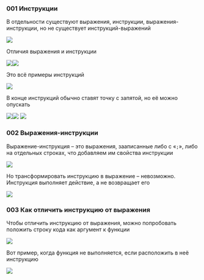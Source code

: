 
### 001 Инструкции

В отдельности существуют выражения, инструкции, выражения-инструкции, но не существует инструкций-выражений

![](_png/651474f24f818035fb4df36e216bfdff.png)

Отличия выражения и инструкции

![](_png/7b16a611778ac2f9414376d0603ea317.png)![](_png/c5e490ea82bbaae0b7bca48c9abc12b0.png)

Это всё примеры инструкций

![](_png/331884f4b8e8910cb7abeead78ae9681.png)

В конце инструкций обычно ставят точку с запятой, но её можно опускать

![](_png/b95e9655d273f274389eb81ba9d7598d.png)![](_png/bc6f647f07aba27ab43936de498585d6.png)
![](_png/d8814132fb62be31f4bb9e6f15f2c4d9.png)

### 002 Выражения-инструкции

Выражение-инструкция – это выражения, зааписанные либо с «`;`», либо на отдельных строках, что добавляем им свойства инструкции

![](_png/14ab3140a77d29c415e7f379bf85cd55.png)

Но трансформировать инструкцию в выражение – невозможно. Инструкция выполняет действие, а не возвращает его

![](_png/018202b7280929807a58958d8d60d177.png)

### 003 Как отличить инструкцию от выражения

Чтобы отличить инструкцию от выражения, можно попробовать положить строку кода как аргумент к функции

![](_png/661d765995e5c1e9e681f5cf9552811b.png)

Вот пример, когда функция не выполняется, если расположить в неё инструкцию

![](_png/af15c0fde41d8515660de2c913b4f659.png)